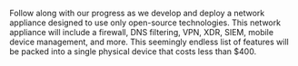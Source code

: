 Follow along with our progress as we develop and deploy a network appliance designed to use only open-source technologies. This network appliance will include a firewall, DNS filtering, VPN, XDR, SIEM, mobile device management, and more. This seemingly endless list of features will be packed into a single physical device that costs less than $400.
